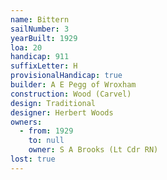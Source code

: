 ```yaml
---
name: Bittern
sailNumber: 3
yearBuilt: 1929
loa: 20
handicap: 911
suffixLetter: H
provisionalHandicap: true
builder: A E Pegg of Wroxham
construction: Wood (Carvel)
design: Traditional
designer: Herbert Woods
owners:
  - from: 1929
    to: null
    owner: S A Brooks (Lt Cdr RN)
lost: true
---
```

